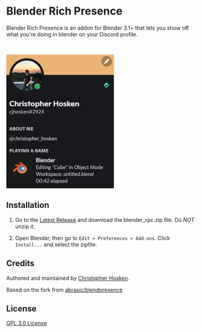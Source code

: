 # Blender Rich Presence

Blender Rich Presence is an addon for Blender 3.1+ that lets you show off what you're doing in blender on your Discord profile.

<br>

![Example](docs/presence_a.png)

## Installation

1. Go to the [Latest Release](../../releases/latest) and download the blender_rpc.zip file. Do *NOT* unzip it.

2. Open Blender, then go to `Edit > Preferences > Add-ons`. Click `Install...` and select the zipfile.

## Credits

Authored and maintained by [Christopher Hosken](https://github.com/Christopher-Hosken).

Based on the fork from [abrasic/blendpresence](https://github.com/abrasic/blendpresence)


## License
[GPL 3.0 License](http://www.gnu.org/licenses/gpl-3.0.html)